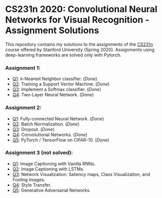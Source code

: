 # CS231n 2020: Convolutional Neural Networks for Visual Recognition - Assignment Solutions

This repository contains my solutions to the assignments of the [CS231n](http://cs231n.stanford.edu/) course offered by Stanford University (Spring 2020).
Assignments using deep-learning frameworks are solved only with Pytorch.

### Assignment 1:
- [Q1](): k-Nearest Neighbor classifier. (_Done_)
- [Q2](): Training a Support Vector Machine. (_Done_)
- [Q3](): Implement a Softmax classifier. (_Done_)
- [Q4](): Two-Layer Neural Network. (_Done_)

### Assignment 2:
- [Q1](): Fully-connected Neural Network. (_Done_)
- [Q2](): Batch Normalization. (_Done_)
- [Q3](): Dropout. (_Done_)
- [Q4](): Convolutional Networks. (_Done_)
- [Q5](): PyTorch / TensorFlow on CIFAR-10. (_Done_)

### Assignment 3 (not solved):
- [Q1](): Image Captioning with Vanilla RNNs.
- [Q2](): Image Captioning with LSTMs. 
- [Q3](): Network Visualization: Saliency maps, Class Visualization, and Fooling Images. 
- [Q4](): Style Transfer. 
- [Q5](): Generative Adversarial Networks. 
